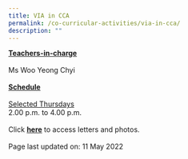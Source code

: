 ```yaml
---
title: VIA in CCA
permalink: /co-curricular-activities/via-in-cca/
description: ""
---
```

<p><u><strong>Teachers-in-charge</strong></u><br /><br />Ms Woo Yeong Chyi<br /><br /><u><strong>Schedule</strong></u><br /><br /><u>Selected Thursdays<br /></u>2.00 p.m. to 4.00 p.m.<br /><br />Click&nbsp;<a href="https://drive.google.com/drive/folders/1nK8g8QZTFRjU42Y1NFP3s3vr3zo275WQ?usp=sharing" target="_blank" rel="noopener"><strong>here</strong></a>&nbsp;to access letters and photos.<br /><br />Page last updated on: 11 May 2022</p>